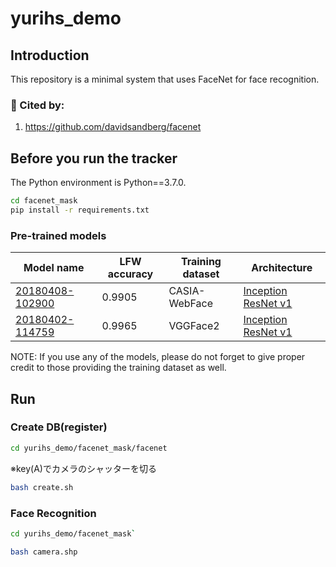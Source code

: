 # yurihs_demo

## Introduction
This repository is a minimal system that uses FaceNet for face recognition.
### :raising_hand: Cited by:
1. https://github.com/davidsandberg/facenet

## Before you run the tracker
The Python environment is Python==3.7.0.
```bash
cd facenet_mask
pip install -r requirements.txt
```
### Pre-trained models
| Model name      | LFW accuracy | Training dataset | Architecture |
|-----------------|--------------|------------------|-------------|
| [20180408-102900](https://drive.google.com/open?id=1R77HmFADxe87GmoLwzfgMu_HY0IhcyBz) | 0.9905        | CASIA-WebFace    | [Inception ResNet v1](https://github.com/davidsandberg/facenet/blob/master/src/models/inception_resnet_v1.py) |
| [20180402-114759](https://drive.google.com/open?id=1EXPBSXwTaqrSC0OhUdXNmKSh9qJUQ55-) | 0.9965        | VGGFace2      | [Inception ResNet v1](https://github.com/davidsandberg/facenet/blob/master/src/models/inception_resnet_v1.py) |

NOTE: If you use any of the models, please do not forget to give proper credit to those providing the training dataset as well.

## Run

### Create DB(register)
```bash
cd yurihs_demo/facenet_mask/facenet
```

※key(A)でカメラのシャッターを切る
```bash
bash create.sh
```

### Face Recognition
```bash
cd yurihs_demo/facenet_mask`
```

```bash
bash camera.shp
```
